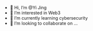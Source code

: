 - 👋 Hi, I’m @Yi Jing
- 👀 I’m interested in Web3
- 🌱 I’m currently learning cybersecurity
- 💞️ I’m looking to collaborate on ...
<!--- 📫 How to reach me ... ---!>

<!---
Yi-Jingg/Yi-Jingg is a ✨ special ✨ repository because its `README.md` (this file) appears on your GitHub profile.
You can click the Preview link to take a look at your changes.
--->
